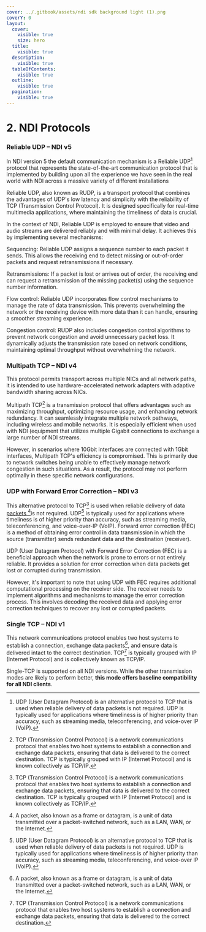 ```yaml
---
cover: ../.gitbook/assets/ndi sdk background light (1).png
coverY: 0
layout:
  cover:
    visible: true
    size: hero
  title:
    visible: true
  description:
    visible: true
  tableOfContents:
    visible: true
  outline:
    visible: true
  pagination:
    visible: true
---
```


# 2. NDI Protocols

### Reliable UDP – NDI v5

In NDI version 5 the default communication mechanism is a Reliable UDP[^1] protocol that represents the state-of-the-art communication protocol that is implemented by building upon all the experience we have seen in the real world with NDI across a massive variety of different installations

Reliable UDP, also known as RUDP, is a transport protocol that combines the advantages of UDP's low latency and simplicity with the reliability of TCP (Transmission Control Protocol). It is designed specifically for real-time multimedia applications, where maintaining the timeliness of data is crucial.

In the context of NDI, Reliable UDP is employed to ensure that video and audio streams are delivered reliably and with minimal delay. It achieves this by implementing several mechanisms:

Sequencing: Reliable UDP assigns a sequence number to each packet it sends. This allows the receiving end to detect missing or out-of-order packets and request retransmissions if necessary.

Retransmissions: If a packet is lost or arrives out of order, the receiving end can request a retransmission of the missing packet(s) using the sequence number information.

Flow control: Reliable UDP incorporates flow control mechanisms to manage the rate of data transmission. This prevents overwhelming the network or the receiving device with more data than it can handle, ensuring a smoother streaming experience.

Congestion control: RUDP also includes congestion control algorithms to prevent network congestion and avoid unnecessary packet loss. It dynamically adjusts the transmission rate based on network conditions, maintaining optimal throughput without overwhelming the network.

### Multipath TCP – NDI v4

This protocol permits transport across multiple NICs and all network paths, it is intended to use hardware-accelerated network adapters with adaptive bandwidth sharing across NICs.

Multipath TCP[^2] is a transmission protocol that offers advantages such as maximizing throughput, optimizing resource usage, and enhancing network redundancy. It can seamlessly integrate multiple network pathways, including wireless and mobile networks. It is especially efficient when used with NDI (equipment that utilizes multiple Gigabit connections to exchange a large number of NDI streams.

However, in scenarios where 10Gbit interfaces are connected with 1Gbit interfaces, Multipath TCP's efficiency is compromised. This is primarily due to network switches being unable to effectively manage network congestion in such situations. As a result, the protocol may not perform optimally in these specific network configurations.

### UDP with Forward Error Correction – NDI v3

This alternative protocol to TCP[^3] is used when reliable delivery of data [packets ](#user-content-fn-4)[^4]is not required. UDP[^5] is typically used for applications where timeliness is of higher priority than accuracy, such as streaming media, teleconferencing, and voice-over-IP (VoIP). Forward error correction (FEC) is a method of obtaining error control in data transmission in which the source (transmitter) sends redundant data and the destination (receiver).

UDP (User Datagram Protocol) with Forward Error Correction (FEC) is a beneficial approach when the network is prone to errors or not entirely reliable. It provides a solution for error correction when data packets get lost or corrupted during transmission.

However, it's important to note that using UDP with FEC requires additional computational processing on the receiver side. The receiver needs to implement algorithms and mechanisms to manage the error correction process. This involves decoding the received data and applying error correction techniques to recover any lost or corrupted packets.

### Single TCP – NDI v1

This network communications protocol enables two host systems to establish a connection, exchange data packets[^6], and ensure data is delivered intact to the correct destination. TCP[^7] is typically grouped with IP (Internet Protocol) and is collectively known as TCP/IP.

Single-TCP is supported on all NDI versions. While the other transmission modes are likely to perform better, **this mode offers baseline compatibility for all NDI clients**.

[^1]: UDP (User Datagram Protocol) is an alternative protocol to TCP that is used when reliable delivery of data packets is not required. UDP is typically used for applications where timeliness is of higher priority than accuracy, such as streaming media, teleconferencing, and voice-over IP (VoIP).

[^2]: TCP (Transmission Control Protocol) is a network communications protocol that enables two host systems to establish a connection and exchange data packets, ensuring that data is delivered to the correct destination. TCP is typically grouped with IP (Internet Protocol) and is known collectively as TCP/IP.

[^3]: TCP (Transmission Control Protocol) is a network communications protocol that enables two host systems to establish a connection and exchange data packets, ensuring that data is delivered to the correct destination. TCP is typically grouped with IP (Internet Protocol) and is known collectively as TCP/IP.

[^4]: A packet, also known as a frame or datagram, is a unit of data transmitted over a packet-switched network, such as a LAN, WAN, or the Internet.

[^5]: UDP (User Datagram Protocol) is an alternative protocol to TCP that is used when reliable delivery of data packets is not required. UDP is typically used for applications where timeliness is of higher priority than accuracy, such as streaming media, teleconferencing, and voice-over IP (VoIP).

[^6]: A packet, also known as a frame or datagram, is a unit of data transmitted over a packet-switched network, such as a LAN, WAN, or the Internet.

[^7]: TCP (Transmission Control Protocol) is a network communications protocol that enables two host systems to establish a connection and exchange data packets, ensuring that data is delivered to the correct destination.
